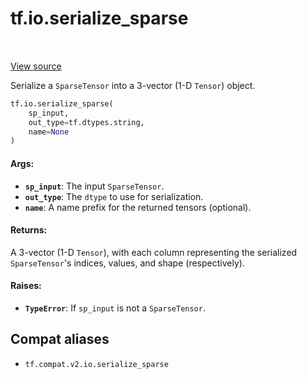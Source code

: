 <div itemscope itemtype="http://developers.google.com/ReferenceObject">
<meta itemprop="name" content="tf.io.serialize_sparse" />
<meta itemprop="path" content="Stable" />
</div>

# tf.io.serialize_sparse

<!-- Insert buttons and diff -->

<table class="tfo-notebook-buttons tfo-api" align="left">
</table>

<a target="_blank" href="/code/stable/tensorflow/python/ops/sparse_ops.py">View source</a>



Serialize a `SparseTensor` into a 3-vector (1-D `Tensor`) object.

``` python
tf.io.serialize_sparse(
    sp_input,
    out_type=tf.dtypes.string,
    name=None
)
```



<!-- Placeholder for "Used in" -->


#### Args:


* <b>`sp_input`</b>: The input `SparseTensor`.
* <b>`out_type`</b>: The `dtype` to use for serialization.
* <b>`name`</b>: A name prefix for the returned tensors (optional).


#### Returns:

A 3-vector (1-D `Tensor`), with each column representing the serialized
`SparseTensor`'s indices, values, and shape (respectively).



#### Raises:


* <b>`TypeError`</b>: If `sp_input` is not a `SparseTensor`.

## Compat aliases

* `tf.compat.v2.io.serialize_sparse`

